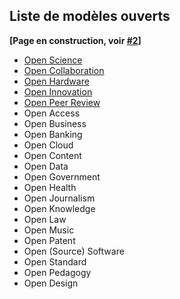 ## Liste de modèles ouverts

**[Page en construction, voir [#2](https://github.com/Open-Models/Brique/issues/2)]**

- [Open Science](open-science.md)
- [Open Collaboration](open-collaboration.md)
- [Open Hardware](open-hardware.md)
- [Open Innovation](open-innovation.md)
- [Open Peer Review](open-peer-review.md)
- Open Access
- Open Business
- Open Banking
- Open Cloud
- Open Content
- Open Data
- Open Government
- Open Health
- Open Journalism
- Open Knowledge
- Open Law
- Open Music
- Open Patent
- Open (Source) Software
- Open Standard
- Open Pedagogy
- Open Design
